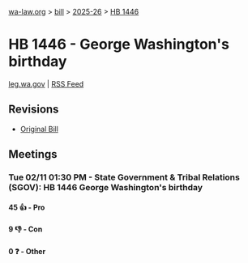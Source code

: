[wa-law.org](/) > [bill](/bill/) > [2025-26](/bill/2025-26/) > [HB 1446](/bill/2025-26/hb/1446/)

# HB 1446 - George Washington's birthday
[leg.wa.gov](https://app.leg.wa.gov/billsummary?BillNumber=1446&Year=2025&Initiative=false) | [RSS Feed](./rss.xml)

## Revisions
* [Original Bill](1/)

## Meetings
### Tue 02/11 01:30 PM - State Government & Tribal Relations (SGOV): HB 1446 George Washington's birthday
#### 45 👍 - Pro

#### 9 👎 - Con

#### 0 ❓ - Other
